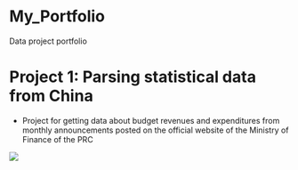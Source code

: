 # My_Portfolio
Data project portfolio

# Project 1: Parsing statistical data from China
* Project for getting data about budget revenues and expenditures from monthly announcements posted on the official website of the Ministry of Finance of the PRC 

![](https://github.com/dmplekhanov/My_Portfolio/blob/master/images/Budget_income.png)
